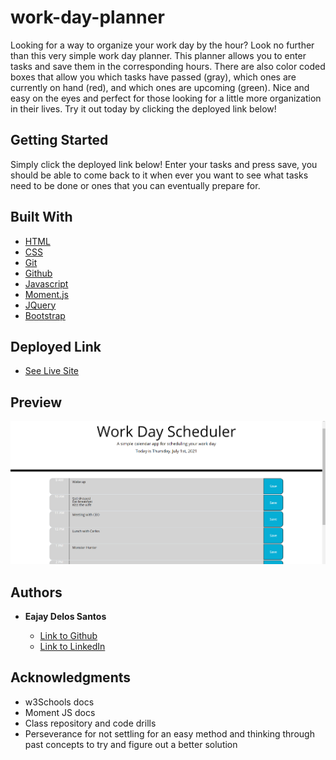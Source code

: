 # work-day-planner
Looking for a way to organize your work day by the hour? Look no further than this very simple work day planner. This planner allows you to enter tasks and save them in the corresponding hours. There are also color coded boxes that allow you which tasks have passed (gray), which ones are currently on hand (red), and which ones are upcoming (green). Nice and easy on the eyes and perfect for those looking for a little more organization in their lives. Try it out today by clicking the deployed link below!


## Getting Started

Simply click the deployed link below! Enter your tasks and press save, you should be able to come back to it when ever you want to see what tasks need to be done or ones that you can eventually prepare for.

## Built With

* [HTML](https://developer.mozilla.org/en-US/docs/Web/HTML)
* [CSS](https://developer.mozilla.org/en-US/docs/Web/CSS)
* [Git](https://git-scm.com/about)
* [Github](https://github.com/)
* [Javascript](https://developer.mozilla.org/en-US/docs/Web/JavaScript)
* [Moment.js](https://momentjs.com/)
* [JQuery](https://www.w3schools.com/jquery/jquery_intro.asp)
* [Bootstrap](https://getbootstrap.com/docs/5.0/getting-started/introduction/)

## Deployed Link

* [See Live Site](https://eajayd.github.io/work-day-planner/)


## Preview

<img src = "Screenshot.png" alt = "preview">

## Authors

* **Eajay Delos Santos** 

    - [Link to Github](https://github.com/EajayD)
    - [Link to LinkedIn](https://www.linkedin.com/in/eajay-delos-santos-912950214/)

## Acknowledgments

* w3Schools docs
* Moment JS docs
* Class repository and code drills
* Perseverance for not settling for an easy method and thinking through past concepts to try and figure out a better solution
